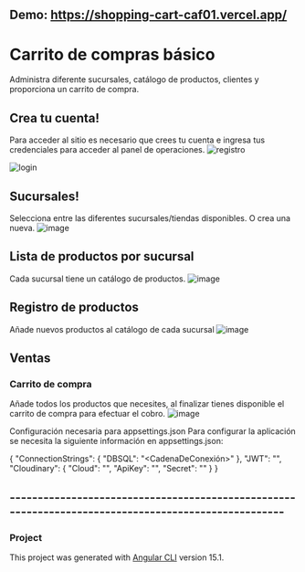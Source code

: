 ## Demo: https://shopping-cart-caf01.vercel.app/

# Carrito de compras básico
Administra diferente sucursales, catálogo de productos, clientes y proporciona un carrito de compra.

## Crea tu cuenta!
Para acceder al sitio es necesario que crees tu cuenta e ingresa tus credenciales para acceder al panel de operaciones.
![registro](https://user-images.githubusercontent.com/68396707/236649011-1cf07271-7802-4712-aef2-9a538a6da7bd.png)

![login](https://user-images.githubusercontent.com/68396707/236649059-6858c09f-b7b9-456b-8a7c-0fd3763c1fca.png)

## Sucursales!
Selecciona entre las diferentes sucursales/tiendas disponibles. O crea una nueva.
![image](https://user-images.githubusercontent.com/68396707/236650308-55b4e9de-8fe3-459f-946b-c9af92755c8e.png)


## Lista de productos por sucursal
Cada sucursal tiene un catálogo de productos. 
![image](https://user-images.githubusercontent.com/68396707/236650408-4fe2d4ef-a079-47e0-b436-34304fbbba7f.png)



## Registro de productos
Añade nuevos productos al catálogo de cada sucursal
![image](https://user-images.githubusercontent.com/68396707/236650398-0e86a789-dc27-424c-a6d7-ed53a6f11aef.png)

## Ventas
### Carrito de compra
Añade todos los productos que necesites, al finalizar tienes disponible el carrito de compra para efectuar el cobro.
![image](https://user-images.githubusercontent.com/68396707/236650558-948f9c01-f8ef-4c3f-8eb7-b3fde1a784e9.png)


Configuración necesaria para appsettings.json
Para configurar la aplicación se necesita la siguiente información en appsettings.json:

{ 
	"ConnectionStrings": 
	{ 
		"DBSQL": "<CadenaDeConexión>" 
	},
 	"JWT": "<PrivateKey>", 
	"Cloudinary":
	 { 
		"Cloud": "<CloudinaryCloudName>", 
		"ApiKey": "<ApiCloudinaryKey>", 
		"Secret": "<SecretKeyCloudinary>" 
	} 
}

## ----------------------------------------------------------------------------------------------------

### Project

This project was generated with [Angular CLI](https://github.com/angular/angular-cli) version 15.1.
